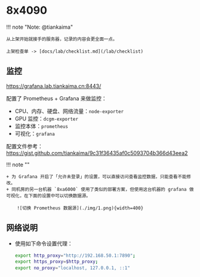 # 8x4090

!!! note "Note: @tiankaima"

    从上架开始就接手的服务器，记录的内容会更全面一点。

    上架检查单 -> [docs/lab/checklist.md](/lab/checklist)

## 监控

<https://grafana.lab.tiankaima.cn:8443/>

配置了 Prometheus + Grafana 来做监控：

- CPU、内存、硬盘、网络流量：`node-exporter`
- GPU 监控：`dcgm-exporter`
- 监控本体：`prometheus`
- 可视化：`grafana`

配置文件参考：<https://gist.github.com/tiankaima/9c31f36435af0c5093704b366d43eea2>

!!! note ""

    + 为 Grafana 开启了「允许未登录」的设置，可以直接访问查看监控数据，只能查看不能修改。
    + 同机房的另一台机器 `8xa6000` 使用了类似的部署方案，但使用这台机器的 grafana 做可视化，在下面的设置中可以切换数据源。

        ![切换 Prometheus 数据源](./img/1.png){width=400}

## 网络说明

+ 使用如下命令设置代理：

    ```bash
    export http_proxy="http://192.168.50.1:7890";
    export https_proxy=$http_proxy;
    export no_proxy="localhost, 127.0.0.1, ::1"
    ```